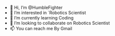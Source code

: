 - 👋 Hi, I’m @HumbleFighter
- 👀 I’m interested in `Robotics Scientist
- 🌱 I’m currently learning Coding
- 💞️ I’m looking to collaborate on Robotics Scientist
- 📫 You can reach me By Gmail

<!---
HumbleFighter/HumbleFighter is a ✨ special ✨ repository because its `README.md` (this file) appears on your GitHub profile.
You can click the Preview link to take a look at your changes.
--->
